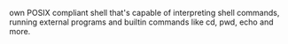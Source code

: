 own POSIX compliant shell that's capable of
interpreting shell commands, running external programs and builtin commands like
cd, pwd, echo and more.
